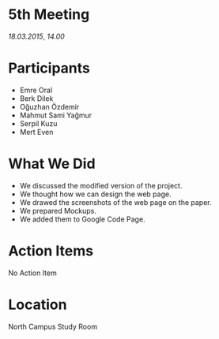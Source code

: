 # 5th Meeting #

_18.03.2015_, _14.00_

# Participants #
  * Emre Oral
  * Berk Dilek
  * Oğuzhan Özdemir
  * Mahmut Sami Yağmur
  * Serpil Kuzu
  * Mert Even

# What We Did #
  * We discussed the modified version of the project.
  * We thought how we can design the web page.
  * We drawed the screenshots of the web page on the paper.
  * We prepared Mockups.
  * We added them to Google Code Page.



# Action Items #
No Action Item

# Location #
North Campus Study Room